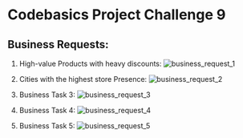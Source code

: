 # Codebasics Project Challenge 9

## Business Requests:

1. High-value Products with heavy discounts:
![business_request_1](https://github.com/Vivek-S1n9h/codebasics_project_challenge_9/blob/main/Images/task/business_request_1.PNG)

2. Cities with the highest store Presence:
![business_request_2](https://github.com/Vivek-S1n9h/codebasics_project_challenge_9/blob/main/Images/task/business_request_2.PNG)

3. Business Task 3:
![business_request_3](https://github.com/Vivek-S1n9h/codebasics_project_challenge_9/blob/main/Images/task/business_request_3.PNG)

4. Business Task 4:
![business_request_4](https://github.com/Vivek-S1n9h/codebasics_project_challenge_9/blob/main/Images/task/business_request_4.PNG)

5. Business Task 5:
![business_request_5](https://github.com/Vivek-S1n9h/codebasics_project_challenge_9/blob/main/Images/task/business_request_5.PNG)


